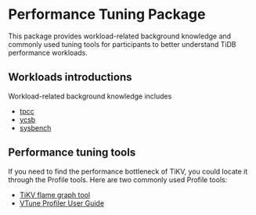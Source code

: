 # Performance Tuning Package

This package provides workload-related background knowledge and commonly used tuning tools for participants to better understand TiDB performance workloads.

## Workloads introductions

Workload-related background knowledge includes

*   [tpcc](http://www.tpc.org/tpcc/)
*   [ycsb](https://github.com/brianfrankcooper/YCSB)
*   [sysbench](https://github.com/akopytov/sysbench)

## Performance tuning tools

If you need to find the performance bottleneck of TiKV, you could locate it through the Profile tools. Here are two commonly used Profile tools:

*   [TiKV flame graph tool](https://github.com/pingcap/tidb-inspect-tools/blob/master/tracing_tools/perf/cpu_tikv.sh)
*   [VTune Profiler User Guide](https://software.intel.com/en-us/vtune-amplifier-help-hotspots-analysis)
